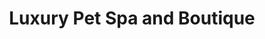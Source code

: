 ---
title: "Luxury Pet Spa and Boutique"
url: /new-hyde-park/luxury-pet-spa-and-boutique/
shop: Tiersalon
---
